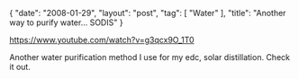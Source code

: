 {
   "date": "2008-01-29",
   "layout": "post",
   "tag": [
      "Water"
   ],
   "title": "Another way to purify water... SODIS"
}

https://www.youtube.com/watch?v=g3qcx9O_1T0  

Another water purification method I use for my edc, solar distillation. Check it out.